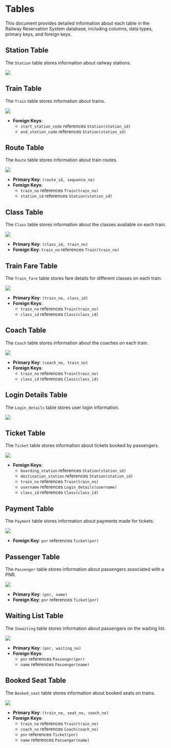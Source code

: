 # Tables

This document provides detailed information about each table in the Railway Reservation System database, including columns, data types, primary keys, and foreign keys.

## Station Table
The `Station` table stores information about railway stations.

<img src="station.png">

## Train Table
The `Train` table stores information about trains.

<img src="train.png">

- **Foreign Keys**:
  - `start_station_code` references `Station(station_id)`
  - `end_station_code` references `Station(station_id)`

## Route Table
The `Route` table stores information about train routes.

<img src="route.png">

- **Primary Key**: `(route_id, sequence_no)`
- **Foreign Keys**:
  - `train_no` references `Train(train_no)`
  - `station_id` references `Station(station_id)`

## Class Table
The `Class` table stores information about the classes available on each train.

<img src="class_info.png">

- **Primary Key**: `(class_id, train_no)`
- **Foreign Key**: `train_no` references `Train(train_no)`

## Train Fare Table
The `Train_fare` table stores fare details for different classes on each train.

<img src="train_fare.png">

- **Primary Key**: `(train_no, class_id)`
- **Foreign Keys**:
  - `train_no` references `Train(train_no)`
  - `class_id` references `Class(class_id)`

## Coach Table
The `Coach` table stores information about the coaches on each train.

<img src="coach.png">

- **Primary Key**: `(coach_no, train_no)`
- **Foreign Keys**:
  - `train_no` references `Train(train_no)`
  - `class_id` references `Class(class_id)`

## Login Details Table
The `Login_details` table stores user login information.

<img src="login.png">

## Ticket Table
The `Ticket` table stores information about tickets booked by passengers.

<img src="ticket.png">

- **Foreign Keys**:
  - `boarding_station` references `Station(station_id)`
  - `destination_station` references `Station(station_id)`
  - `train_no` references `Train(train_no)`
  - `username` references `Login_details(username)`
  - `class_id` references `Class(class_id)`

## Payment Table
The `Payment` table stores information about payments made for tickets.

<img src="payment.png">

- **Foreign Key**: `pnr` references `Ticket(pnr)`

## Passenger Table
The `Passenger` table stores information about passengers associated with a PNR.

<img src="passenger.png">

- **Primary Key**: `(pnr, name)`
- **Foreign Key**: `pnr` references `Ticket(pnr)`

## Waiting List Table
The `Inwaiting` table stores information about passengers on the waiting list.

<img src="inwaiting.png">

- **Primary Key**: `(pnr, waiting_no)`
- **Foreign Keys**:
  - `pnr` references `Passenger(pnr)`
  - `name` references `Passenger(name)`

## Booked Seat Table
The `Booked_seat` table stores information about booked seats on trains.

<img src="booked_seat.png">

- **Primary Key**: `(train_no, seat_no, coach_no)`
- **Foreign Keys**:
  - `train_no` references `Train(train_no)`
  - `coach_no` references `Coach(coach_no)`
  - `pnr` references `Ticket(pnr)`
  - `name` references `Passenger(name)`